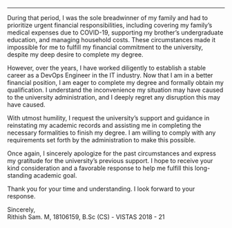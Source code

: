 
---

During that period, I was the sole breadwinner of my family and had to prioritize urgent financial responsibilities, including covering my family’s medical expenses due to COVID-19, supporting my brother’s undergraduate education, and managing household costs. These circumstances made it impossible for me to fulfill my financial commitment to the university, despite my deep desire to complete my degree.

However, over the years, I have worked diligently to establish a stable career as a DevOps Engineer in the IT industry. Now that I am in a better financial position, I am eager to complete my degree and formally obtain my qualification. I understand the inconvenience my situation may have caused to the university administration, and I deeply regret any disruption this may have caused.

With utmost humility, I request the university’s support and guidance in reinstating my academic records and assisting me in completing the necessary formalities to finish my degree. I am willing to comply with any requirements set forth by the administration to make this possible.

Once again, I sincerely apologize for the past circumstances and express my gratitude for the university’s previous support. I hope to receive your kind consideration and a favorable response to help me fulfill this long-standing academic goal.

Thank you for your time and understanding. I look forward to your response.

Sincerely,  
Rithish Sam. M, 18106159,
B.Sc (CS) - VISTAS 2018 - 21